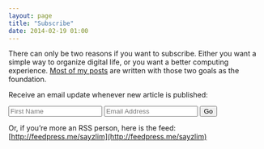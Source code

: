 ```yaml
---
layout: page
title: "Subscribe"
date: 2014-02-19 01:00
---
```


There can only be two reasons if you want to subscribe. Either you want a simple way to organize digital life, or you want a better computing experience. [Most of my posts](http://sayzlim.net/start "Start - Sayz Lim") are written with those two goals as the foundation.

Receive an email update whenever new article is published:

<form class="form subscribe" action="http://sayzlim.us2.list-manage.com/subscribe/post" method="POST">
  <input type="hidden" name="u" value="ff1398bcc911abf87a3dfe82d">
  <input type="hidden" name="id" value="cc23ae2e4d">
  <input type="text" value="" name="FNAME" class="name" placeholder="First Name" required>
  <input type="email" value="" name="EMAIL" class="email" placeholder="Email Address" required>
  <input type="submit" class="subscribe" value="Go">
</form>

Or, if you’re more an RSS person, here is the feed: [http://feedpress.me/sayzlim](http://feedpress.me/sayzlim)
